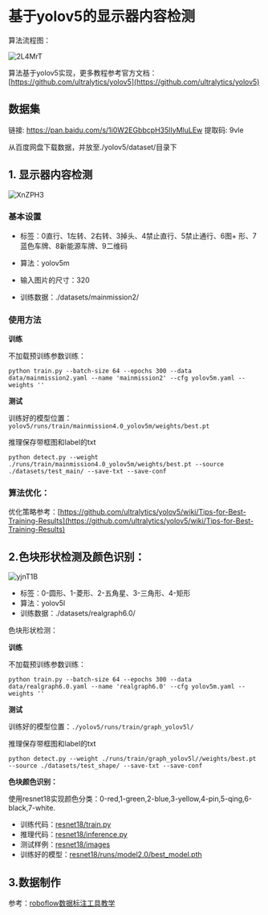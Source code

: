 # 基于yolov5的显示器内容检测

算法流程图：

![2L4MrT](https://ossjiyaoliu.oss-cn-beijing.aliyuncs.com/uPic/2L4MrT.png)

算法基于yolov5实现，更多教程参考官方文档：[https://github.com/ultralytics/yolov5](https://github.com/ultralytics/yolov5)

## 数据集

链接: https://pan.baidu.com/s/1i0W2EGbbcpH35lIyMluLEw 提取码: 9vle 

从百度网盘下载数据，并放至./yolov5/dataset/目录下

## 1. 显示器内容检测

![XnZPH3](https://ossjiyaoliu.oss-cn-beijing.aliyuncs.com/uPic/XnZPH3.png)

### 基本设置

+ 标签：0直行、1左转、2右转、3掉头、4禁止直行、5禁止通行、6图+ 形、7蓝色车牌、8新能源车牌、9二维码

+ 算法：yolov5m
+ 输入图片的尺寸：320
+ 训练数据：./datasets/mainmission2/

### 使用方法 

**训练**

不加载预训练参数训练：
```
python train.py --batch-size 64 --epochs 300 --data data/mainmission2.yaml --name 'mainmission2' --cfg yolov5m.yaml --weights ''
```

**测试**

训练好的模型位置：`yolov5/runs/train/mainmission4.0_yolov5m/weights/best.pt`

推理保存带框图和label的txt
```
python detect.py --weight ./runs/train/mainmission4.0_yolov5m/weights/best.pt --source ./datasets/test_main/ --save-txt --save-conf
```

### 算法优化：

优化策略参考：[https://github.com/ultralytics/yolov5/wiki/Tips-for-Best-Training-Results](https://github.com/ultralytics/yolov5/wiki/Tips-for-Best-Training-Results)

## 2.色块形状检测及颜色识别：

![yjnT1B](https://ossjiyaoliu.oss-cn-beijing.aliyuncs.com/uPic/yjnT1B.png)

+ 标签：0-圆形、1-菱形、2-五角星、3-三角形、4-矩形
+ 算法：yolov5l
+ 训练数据：./datasets/realgraph6.0/

色块形状检测：

**训练**


不加载预训练参数训练：
```
python train.py --batch-size 64 --epochs 300 --data data/realgraph6.0.yaml --name 'realgraph6.0' --cfg yolov5m.yaml --weights ''
```


**测试**

训练好的模型位置：`./yolov5/runs/train/graph_yolov5l/`

推理保存带框图和label的txt
```
python detect.py --weight ./runs/train/graph_yolov5l//weights/best.pt --source ./datasets/test_shape/ --save-txt --save-conf
```

**色块颜色识别：**

使用resnet18实现颜色分类：0-red,1-green,2-blue,3-yellow,4-pin,5-qing,6-black,7-white.

+ 训练代码：[resnet18/train.py](https://github.com/huihui500/agent_4mission/blob/liujy/resnet18/train.py)
+ 推理代码：[resnet18/inference.py](https://github.com/huihui500/agent_4mission/blob/liujy/resnet18/inference.py)
+ 测试样例：[resnet18/images](https://github.com/huihui500/agent_4mission/tree/liujy/resnet18/images)
+ 训练好的模型：[resnet18/runs/model2.0/best_model.pth](https://github.com/huihui500/agent_4mission/blob/liujy/resnet18/runs/model2.0/best_model.pth)

## 3.数据制作

参考：[roboflow数据标注工具教学](https://www.bilibili.com/video/BV1LD4y1672d/)


